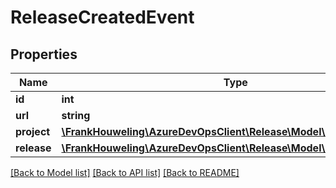 # ReleaseCreatedEvent

## Properties
Name | Type | Description | Notes
------------ | ------------- | ------------- | -------------
**id** | **int** |  | [optional] 
**url** | **string** |  | [optional] 
**project** | [**\FrankHouweling\AzureDevOpsClient\Release\Model\ProjectReference**](ProjectReference.md) |  | [optional] 
**release** | [**\FrankHouweling\AzureDevOpsClient\Release\Model\Release**](Release.md) |  | [optional] 

[[Back to Model list]](../README.md#documentation-for-models) [[Back to API list]](../README.md#documentation-for-api-endpoints) [[Back to README]](../README.md)


